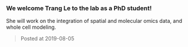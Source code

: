 ### We welcome Trang Le to the lab as a PhD student! 

She will work on the integration of spatial and molecular omics data, and whole cell modeling.

> Posted at 2019-08-05




